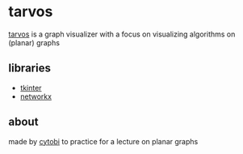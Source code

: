 # tarvos
[tarvos](https://en.wikipedia.org/wiki/Tarvos_(moon)) is a graph visualizer with a focus on visualizing algorithms on (planar) graphs

## libraries
- [tkinter](https://docs.python.org/3/library/tkinter.html)
- [networkx](https://networkx.org/)

## about
made by [cytobi](https://github.com/cytobi) to practice for a lecture on planar graphs
